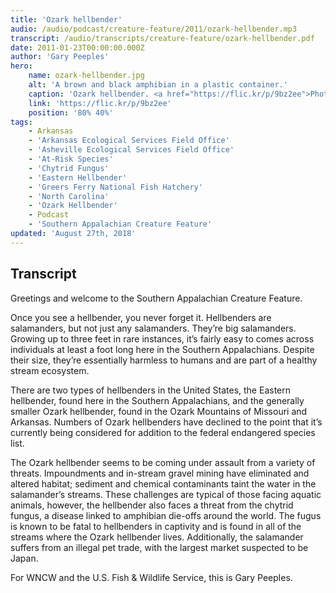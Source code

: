 ```yaml
---
title: 'Ozark hellbender'
audio: /audio/podcast/creature-feature/2011/ozark-hellbender.mp3
transcript: /audio/transcripts/creature-feature/ozark-hellbender.pdf
date: 2011-01-23T00:00:00.000Z
author: 'Gary Peeples'
hero:
    name: ozark-hellbender.jpg
    alt: 'A brown and black amphibian in a plastic container.'
    caption: 'Ozark hellbender. <a href="https://flic.kr/p/9bz2ee">Photo</a> by Jill Utrup, USFWS.'
    link: 'https://flic.kr/p/9bz2ee'
    position: '80% 40%'
tags:
    - Arkansas
    - 'Arkansas Ecological Services Field Office'
    - 'Asheville Ecological Services Field Office'
    - 'At-Risk Species'
    - 'Chytrid Fungus'
    - 'Eastern Hellbender'
    - 'Greers Ferry National Fish Hatchery'
    - 'North Carolina'
    - 'Ozark Hellbender'
    - Podcast
    - 'Southern Appalachian Creature Feature'
updated: 'August 27th, 2018'
---
```


## Transcript

Greetings and welcome to the Southern Appalachian Creature Feature.

Once you see a hellbender, you never forget it. Hellbenders are salamanders, but not just any salamanders. They’re big salamanders. Growing up to three feet in rare instances, it’s fairly easy to comes across individuals at least a foot long here in the Southern Appalachians. Despite their size, they’re essentially harmless to humans and are part of a healthy stream ecosystem.

There are two types of hellbenders in the United States, the Eastern hellbender, found here in the Southern Appalachians, and the generally smaller Ozark hellbender, found in the Ozark Mountains of Missouri and Arkansas. Numbers of Ozark hellbenders have declined to the point that it’s currently being considered for addition to the federal endangered species list.

The Ozark hellbender seems to be coming under assault from a variety of threats. Impoundments and in-stream gravel mining have eliminated and altered habitat; sediment and chemical contaminants taint the water in the salamander’s streams. These challenges are typical of those facing aquatic animals, however, the hellbender also faces a threat from the chytrid fungus, a disease linked to amphibian die-offs around the world. The fugus is known to be fatal to hellbenders in captivity and is found in all of the streams where the Ozark hellbender lives. Additionally, the salamander suffers from an illegal pet trade, with the largest market suspected to be Japan.

For WNCW and the U.S. Fish & Wildlife Service, this is Gary Peeples.